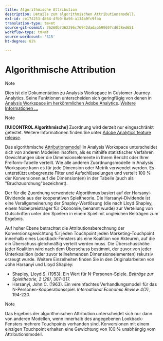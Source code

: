 ```yaml
---
title: Algorithmische Attribution
description: Details zum algorithmischen Attributionsmodell.
exl-id: ce174253-4864-4fb0-8a96-a134a9fc9fba
translation-type: tm+mt
source-git-commit: 76260b7362396c76942dadab599607cd038ed651
workflow-type: tm+mt
source-wordcount: '315'
ht-degree: 82%

---
```


# Algorithmische Attribution

>[!NOTE]
>
>Dies ist die Dokumentation zu Analysis Workspace in Customer Journey Analytics. Seine Funktionen unterscheiden sich geringfügig von denen in [Analysis Workspace im herkömmlichen Adobe Analytics](https://docs.adobe.com/content/help/de-DE/analytics/analyze/analysis-workspace/home.html). [Weitere Informationen ...](/help/getting-started/cja-aa.md)

>[!NOTE]
>
>**[!UICONTROL Algorithmische]** Zuordnung wird derzeit nur eingeschränkt getestet. Weitere Informationen finden Sie unter [Adobe Analytics feature release](https://docs.adobe.com/content/help/de-DE/analytics/landing/an-releases.html).

Das algorithmische [Attributionsmodell](models.md) in Analysis Workspace unterscheidet sich von anderen Modellen insofern, als es mithilfe statistischer Verfahren Gewichtungen über die Dimensionselemente in Ihrem Bericht oder Ihrer Freiform-Tabelle verteilt. Wie alle anderen Zuordnungsmodelle in Analysis Workspace kann es für jede Dimension oder Metrik verwendet werden. Es unterstützt unbegrenzte Filter und Aufschlüsselungen und verteilt 100 % der Konversionen auf die Dimension(en) in der Tabelle (auch als &quot;Bruchzuordnung&quot;bezeichnet).

Der für die Zuordnung verwendete Algorithmus basiert auf der Harsanyi-Dividende aus der kooperativen Spieltheorie. Die Harsanyi-Dividende ist eine Verallgemeinerung der Shapley-Wertlösung (die nach Lloyd Shapley, einem Nobelpreisträger für Ökonomie, benannt wurde) zur Verteilung von Gutschriften unter den Spielern in einem Spiel mit ungleichen Beiträgen zum Ergebnis.

Auf hoher Ebene betrachtet die Attributionsberechnung der Konversionsgewichtung für jeden Touchpoint jeden Marketing-Touchpoint innerhalb eines Lookback-Fensters als eine Koalition von Akteuren, auf die ein Überschuss gleichmäßig verteilt werden muss. Die Überschusshöhe jeder Koalition wird nach dem Überschuss bestimmt, der zuvor von jeder Unterkoalition (oder zuvor teilnehmenden Dimensionselementen) rekursiv erzeugt wurde. Weitere Einzelheiten finden Sie in den Originalarbeiten von John Harsanyi und Lloyd Shapley:

* Shapley, Lloyd S. (1953). Ein Wert für N-Personen-Spiele. *Beiträge zur Spieltheorie, 2 (28)*, 307-317.
* Harsanyi, John C. (1963). Ein vereinfachtes Verhandlungsmodell für das N-Personen-Kooperationsspiel. *International Economic Review 4(2)*, 194-220.

>[!NOTE]
>
>Das Ergebnis der algorithmischen Attribution unterscheidet sich nur dann von anderen Modellen, wenn innerhalb des angegebenen Lookback-Fensters mehrere Touchpoints vorhanden sind. Konversionen mit einem einzigen Touchpoint erhalten eine Gewichtung von 100 % unabhängig vom Attributionsmodell.
